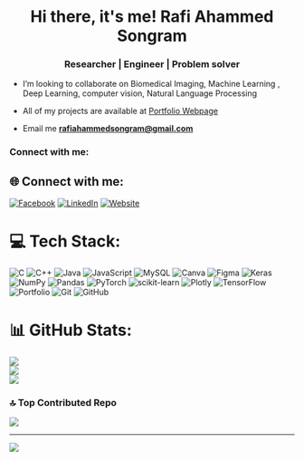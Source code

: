  <h1 align="center">Hi there, it's me! Rafi Ahammed Songram</h1>
 <h3 align="center"> Researcher | Engineer | Problem solver</h3>

- I’m looking to collaborate on Biomedical Imaging, Machine Learning , Deep Learning, computer vision, Natural Language Processing

- All of my projects are available at [Portfolio Webpage](https://ras-95.github.io/)

- Email me **rafiahammedsongram@gmail.com**

<h3 align="left">Connect with me:</h3>
<p align="left">

## 🌐 Connect with me:
[![Facebook](https://img.shields.io/badge/Facebook-%231877F2.svg?logo=Facebook&logoColor=white)](https://www.facebook.com/rafiahammed.songram/) [![LinkedIn](https://img.shields.io/badge/LinkedIn-%230077B5.svg?logo=linkedin&logoColor=white)](https://linkedin.com/in/rafi-songram) [![Website](https://img.shields.io/badge/Website-%231E90FF.svg?logo=Google-Chrome&logoColor=white)](https://ras-95.github.io/)


# 💻 Tech Stack:
![C](https://img.shields.io/badge/c-%2300599C.svg?style=for-the-badge&logo=c&logoColor=white) ![C++](https://img.shields.io/badge/c++-%2300599C.svg?style=for-the-badge&logo=c%2B%2B&logoColor=white) ![Java](https://img.shields.io/badge/java-%23ED8B00.svg?style=for-the-badge&logo=openjdk&logoColor=white) ![JavaScript](https://img.shields.io/badge/javascript-%23323330.svg?style=for-the-badge&logo=javascript&logoColor=%23F7DF1E) ![MySQL](https://img.shields.io/badge/mysql-4479A1.svg?style=for-the-badge&logo=mysql&logoColor=white) ![Canva](https://img.shields.io/badge/Canva-%2300C4CC.svg?style=for-the-badge&logo=Canva&logoColor=white) ![Figma](https://img.shields.io/badge/figma-%23F24E1E.svg?style=for-the-badge&logo=figma&logoColor=white) ![Keras](https://img.shields.io/badge/Keras-%23D00000.svg?style=for-the-badge&logo=Keras&logoColor=white) ![NumPy](https://img.shields.io/badge/numpy-%23013243.svg?style=for-the-badge&logo=numpy&logoColor=white) ![Pandas](https://img.shields.io/badge/pandas-%23150458.svg?style=for-the-badge&logo=pandas&logoColor=white) ![PyTorch](https://img.shields.io/badge/PyTorch-%23EE4C2C.svg?style=for-the-badge&logo=PyTorch&logoColor=white) ![scikit-learn](https://img.shields.io/badge/scikit--learn-%23F7931E.svg?style=for-the-badge&logo=scikit-learn&logoColor=white) ![Plotly](https://img.shields.io/badge/Plotly-%233F4F75.svg?style=for-the-badge&logo=plotly&logoColor=white) ![TensorFlow](https://img.shields.io/badge/TensorFlow-%23FF6F00.svg?style=for-the-badge&logo=TensorFlow&logoColor=white) ![Portfolio](https://img.shields.io/badge/Portfolio-%23000000.svg?style=for-the-badge&logo=firefox&logoColor=#FF7139) ![Git](https://img.shields.io/badge/git-%23F05033.svg?style=for-the-badge&logo=git&logoColor=white) ![GitHub](https://img.shields.io/badge/github-%23121011.svg?style=for-the-badge&logo=github&logoColor=white)
# 📊 GitHub Stats:
![](https://github-readme-stats.vercel.app/api?username=RAS-95&theme=dark&hide_border=false&include_all_commits=false&count_private=false)<br/>
![](https://github-readme-streak-stats.herokuapp.com/?user=RAS-95&theme=dark&hide_border=false)<br/>
![](https://github-readme-stats.vercel.app/api/top-langs/?username=RAS-95&theme=dark&hide_border=false&include_all_commits=false&count_private=false&layout=compact)

### 🔝 Top Contributed Repo
![](https://github-contributor-stats.vercel.app/api?username=RAS-95&limit=5&theme=radical&combine_all_yearly_contributions=true)

---
[![](https://visitcount.itsvg.in/api?id=RAS-95&icon=0&color=0)](https://visitcount.itsvg.in)
<!-- Proudly created with GPRM ( https://gprm.itsvg.in ) -->
